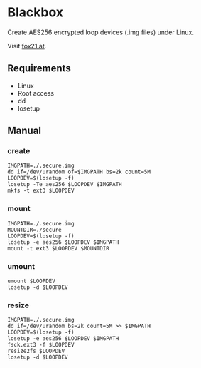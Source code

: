 # Blackbox
Create AES256 encrypted loop devices (.img files) under Linux.

Visit [fox21.at](http://fox21.at).

## Requirements
- Linux
- Root access
- dd
- losetup

## Manual
### create
```
IMGPATH=./.secure.img
dd if=/dev/urandom of=$IMGPATH bs=2k count=5M
LOOPDEV=$(losetup -f)
losetup -Te aes256 $LOOPDEV $IMGPATH
mkfs -t ext3 $LOOPDEV
```

### mount
```
IMGPATH=./.secure.img
MOUNTDIR=./secure
LOOPDEV=$(losetup -f)
losetup -e aes256 $LOOPDEV $IMGPATH
mount -t ext3 $LOOPDEV $MOUNTDIR
```

### umount
```
umount $LOOPDEV
losetup -d $LOOPDEV
```

### resize
```
IMGPATH=./.secure.img
dd if=/dev/urandom bs=2k count=5M >> $IMGPATH
LOOPDEV=$(losetup -f)
losetup -e aes256 $LOOPDEV $IMGPATH
fsck.ext3 -f $LOOPDEV
resize2fs $LOOPDEV
losetup -d $LOOPDEV
```
